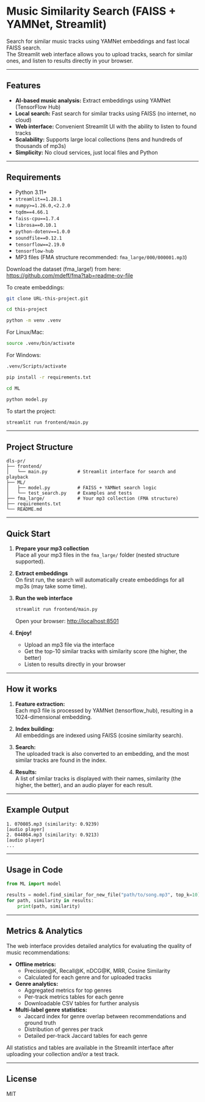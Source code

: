 # Music Similarity Search (FAISS + YAMNet, Streamlit)

Search for similar music tracks using YAMNet embeddings and fast local FAISS search.  
The Streamlit web interface allows you to upload tracks, search for similar ones, and listen to results directly in your browser.

---

## Features

- **AI-based music analysis:** Extract embeddings using YAMNet (TensorFlow Hub)
- **Local search:** Fast search for similar tracks using FAISS (no internet, no cloud)
- **Web interface:** Convenient Streamlit UI with the ability to listen to found tracks
- **Scalability:** Supports large local collections (tens and hundreds of thousands of mp3s)
- **Simplicity:** No cloud services, just local files and Python

---

## Requirements

- Python 3.11+
- `streamlit==1.28.1`
- `numpy>=1.26.0,<2.2.0`
- `tqdm==4.66.1`
- `faiss-cpu==1.7.4`
- `librosa==0.10.1`
- `python-dotenv==1.0.0`
- `soundfile==0.12.1`
- `tensorflow==2.19.0`
- `tensorflow-hub`
- MP3 files (FMA structure recommended: `fma_large/000/000001.mp3`)

Download the dataset (fma_large!) from here:
https://github.com/mdeff/fma?tab=readme-ov-file

To create embeddings:
```bash
git clone URL-this-project.git
```
```bash
cd this-project
```
```bash
python -m venv .venv
```
For Linux/Mac:
```bash
source .venv/bin/activate
```
For Windows:
```bash
.venv/Scripts/activate
```
```bash
pip install -r requirements.txt
```
```bash
cd ML
```
```bash
python model.py
```

To start the project:
```bash
streamlit run frontend/main.py
```

---

## Project Structure

```
dls-pr/
├── frontend/
│   └── main.py           # Streamlit interface for search and playback
├── ML/
│   ├── model.py          # FAISS + YAMNet search logic
│   └── test_search.py    # Examples and tests
├── fma_large/            # Your mp3 collection (FMA structure)
├── requirements.txt
└── README.md
```

---

## Quick Start

1. **Prepare your mp3 collection**  
   Place all your mp3 files in the `fma_large/` folder (nested structure supported).

2. **Extract embeddings**  
   On first run, the search will automatically create embeddings for all mp3s (may take some time).

3. **Run the web interface**  
   ```bash
   streamlit run frontend/main.py
   ```
   Open your browser: [http://localhost:8501](http://localhost:8501)

4. **Enjoy!**
   - Upload an mp3 file via the interface
   - Get the top-10 similar tracks with similarity score (the higher, the better)
   - Listen to results directly in your browser

---

## How it works

1. **Feature extraction:**  
   Each mp3 file is processed by YAMNet (tensorflow_hub), resulting in a 1024-dimensional embedding.

2. **Index building:**  
   All embeddings are indexed using FAISS (cosine similarity search).

3. **Search:**  
   The uploaded track is also converted to an embedding, and the most similar tracks are found in the index.

4. **Results:**  
   A list of similar tracks is displayed with their names, similarity (the higher, the better), and an audio player for each result.

---

## Example Output

```
1. 070085.mp3 (similarity: 0.9239)
[audio player]
2. 044864.mp3 (similarity: 0.9213)
[audio player]
...
```

---

## Usage in Code

```python
from ML import model

results = model.find_similar_for_new_file("path/to/song.mp3", top_k=10)
for path, similarity in results:
    print(path, similarity)
```

---

## Metrics & Analytics

The web interface provides detailed analytics for evaluating the quality of music recommendations:

- **Offline metrics:**
  - Precision@K, Recall@K, nDCG@K, MRR, Cosine Similarity
  - Calculated for each genre and for uploaded tracks
- **Genre analytics:**
  - Aggregated metrics for top genres
  - Per-track metrics tables for each genre
  - Downloadable CSV tables for further analysis
- **Multi-label genre statistics:**
  - Jaccard index for genre overlap between recommendations and ground truth
  - Distribution of genres per track
  - Detailed per-track Jaccard tables for each genre

All statistics and tables are available in the Streamlit interface after uploading your collection and/or a test track.

---

## License

MIT
